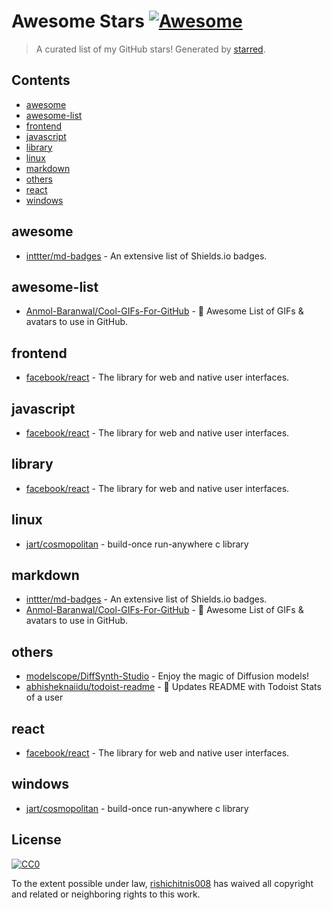 <!--lint disable awesome-contributing awesome-license awesome-list-item match-punctuation no-repeat-punctuation no-undefined-references awesome-spell-check-->
# Awesome Stars [![Awesome](https://awesome.re/badge.svg)](https://github.com/sindresorhus/awesome)

> A curated list of my GitHub stars! Generated by [starred](https://github.com/maguowei/starred).

## Contents

- [awesome](#awesome)
- [awesome-list](#awesome-list)
- [frontend](#frontend)
- [javascript](#javascript)
- [library](#library)
- [linux](#linux)
- [markdown](#markdown)
- [others](#others)
- [react](#react)
- [windows](#windows)

## awesome 

- [inttter/md-badges](https://github.com/inttter/md-badges) - An extensive list of Shields.io badges.

## awesome-list 

- [Anmol-Baranwal/Cool-GIFs-For-GitHub](https://github.com/Anmol-Baranwal/Cool-GIFs-For-GitHub) - 🤝 Awesome List of GIFs & avatars to use in GitHub.

## frontend 

- [facebook/react](https://github.com/facebook/react) - The library for web and native user interfaces.

## javascript 

- [facebook/react](https://github.com/facebook/react) - The library for web and native user interfaces.

## library 

- [facebook/react](https://github.com/facebook/react) - The library for web and native user interfaces.

## linux 

- [jart/cosmopolitan](https://github.com/jart/cosmopolitan) - build-once run-anywhere c library

## markdown 

- [inttter/md-badges](https://github.com/inttter/md-badges) - An extensive list of Shields.io badges.
- [Anmol-Baranwal/Cool-GIFs-For-GitHub](https://github.com/Anmol-Baranwal/Cool-GIFs-For-GitHub) - 🤝 Awesome List of GIFs & avatars to use in GitHub.

## others 

- [modelscope/DiffSynth-Studio](https://github.com/modelscope/DiffSynth-Studio) - Enjoy the magic of Diffusion models!
- [abhisheknaiidu/todoist-readme](https://github.com/abhisheknaiidu/todoist-readme) - 🚧 Updates README with Todoist Stats of a user

## react 

- [facebook/react](https://github.com/facebook/react) - The library for web and native user interfaces.

## windows 

- [jart/cosmopolitan](https://github.com/jart/cosmopolitan) - build-once run-anywhere c library


## License

[![CC0](http://mirrors.creativecommons.org/presskit/buttons/88x31/svg/cc-zero.svg)](https://creativecommons.org/publicdomain/zero/1.0/)

To the extent possible under law, [rishichitnis008](https://github.com/rishichitnis008) has waived all copyright and related or neighboring rights to this work.

